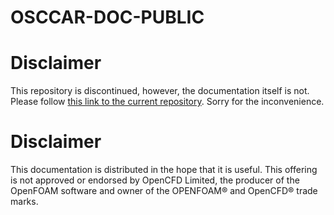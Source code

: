 OSCCAR-DOC-PUBLIC
=================

# Disclaimer
This repository is discontinued, however, the documentation itself is not. 
Please follow [this link to the current repository](https://github.com/ParticulateFlow/OSCCAR-doc).
Sorry for the inconvenience.

# Disclaimer
This documentation is distributed in the hope that it is useful. This
offering is not approved or endorsed by OpenCFD Limited, the producer of
the OpenFOAM software and owner of the OPENFOAM®  and OpenCFD®  trade marks.
